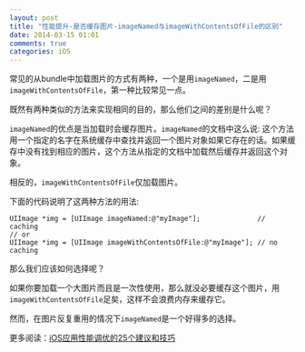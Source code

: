```yaml
---
layout: post
title: "性能提升-是否缓存图片-imageNamed与imageWithContentsOfFile的区别"
date: 2014-03-15 01:01
comments: true
categories: iOS
---
```


常见的从bundle中加载图片的方式有两种，一个是用`imageNamed`，二是用`imageWithContentsOfFile`，第一种比较常见一点。

既然有两种类似的方法来实现相同的目的，那么他们之间的差别是什么呢？

`imageNamed`的优点是当加载时会缓存图片。`imageNamed`的文档中这么说:
这个方法用一个指定的名字在系统缓存中查找并返回一个图片对象如果它存在的话。如果缓存中没有找到相应的图片，这个方法从指定的文档中加载然后缓存并返回这个对象。

相反的，`imageWithContentsOfFile`仅加载图片。

下面的代码说明了这两种方法的用法:

```
UIImage *img = [UIImage imageNamed:@"myImage"];              // caching
// or
UIImage *img = [UIImage imageWithContentsOfFile:@"myImage"]; // no caching
```
那么我们应该如何选择呢？

如果你要加载一个大图片而且是一次性使用，那么就没必要缓存这个图片，用`imageWithContentsOfFile`足矣，这样不会浪费内存来缓存它。

然而，在图片反复重用的情况下`imageNamed`是一个好得多的选择。

更多阅读：[iOS应用性能调优的25个建议和技巧](http://blog.jobbole.com/37984/)